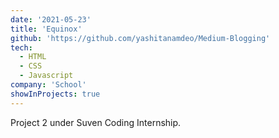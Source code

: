 ```yaml
---
date: '2021-05-23'
title: 'Equinox'
github: 'https://github.com/yashitanamdeo/Medium-Blogging'
tech:
  - HTML
  - CSS
  - Javascript
company: 'School'
showInProjects: true
---
```


Project 2 under Suven Coding Internship.

